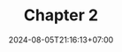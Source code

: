 ---
weight: 800
title: "Chapter 2"
description: "A Tour of Rust: The Basics"
icon: "article"
date: "2024-08-05T21:16:13+07:00"
lastmod: "2024-08-05T21:16:13+07:00"
draft: true
toc: true
---